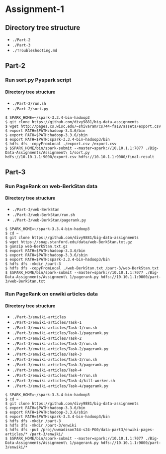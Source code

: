 # Assignment-1

## Directory tree structure
- `./Part-2`
- `./Part-3`
- `./Troubleshooting.md`

## Part-2

### Run sort.py Pyspark script

#### Directory tree structure
- `./Part-2/run.sh`
- `./Part-2/sort.py`


```
$ SPARK_HOME=~/spark-3.3.4-bin-hadoop3
$ git clone https://github.com/divy9881/big-data-assignments
$ wget http://pages.cs.wisc.edu/~shivaram/cs744-fa18/assets/export.csv
$ export PATH=$PATH:hadoop-3.3.6/bin
$ export PATH=$PATH:hadoop-3.3.6/sbin
$ export PATH=$PATH:spark-3.3.4-bin-hadoop3/bin
$ hdfs dfs -copyFromLocal ./export.csv /export.csv
$ $SPARK_HOME/bin/spark-submit --master=spark://10.10.1.1:7077 ./Big-Data-Assignments/Assignment\ 1/sort.py hdfs://10.10.1.1:9000/export.csv hdfs://10.10.1.1:9000/final-result
```

## Part-3

### Run PageRank on web-BerkStan data

#### Directory tree structure
- `./Part-3/web-BerkStan`
- `./Part-3/web-BerkStan/run.sh`
- `./Part-3/web-BerkStan/pagerank.py`

```
$ SPARK_HOME=~/spark-3.3.4-bin-hadoop3
$ cd ~
$ git clone https://github.com/divy9881/big-data-assignments
$ wget https://snap.stanford.edu/data/web-BerkStan.txt.gz
$ gunzip web-BerkStan.txt.gz
$ export PATH=$PATH:hadoop-3.3.6/bin
$ export PATH=$PATH:hadoop-3.3.6/sbin
$ export PATH=$PATH:spark-3.3.4-bin-hadoop3/bin
$ hdfs dfs -mkdir /part-3
$ hdfs dfs -copyFromLocal ./web-BerkStan.txt /part-3/web-BerkStan.txt
$ $SPARK_HOME/bin/spark-submit --master=spark://10.10.1.1:7077 ./Big-Data-Assignments/Assignment\ 1/pagerank.py hdfs://10.10.1.1:9000/part-3/web-BerkStan.txt
```

### Run PageRank on enwiki articles data

#### Directory tree structure
- `./Part-3/enwiki-articles`
- `./Part-3/enwiki-articles/Task-1`
- `./Part-3/enwiki-articles/Task-1/run.sh`
- `./Part-3/enwiki-articles/Task-1/pagerank.py`
- `./Part-3/enwiki-articles/Task-2`
- `./Part-3/enwiki-articles/Task-2/run.sh`
- `./Part-3/enwiki-articles/Task-2/pagerank.py`
- `./Part-3/enwiki-articles/Task-3`
- `./Part-3/enwiki-articles/Task-3/run.sh`
- `./Part-3/enwiki-articles/Task-3/pagerank.py`
- `./Part-3/enwiki-articles/Task-4`
- `./Part-3/enwiki-articles/Task-4/run.sh`
- `./Part-3/enwiki-articles/Task-4/kill-worker.sh`
- `./Part-3/enwiki-articles/Task-4/pagerank.py`

```
$ SPARK_HOME=~/spark-3.3.4-bin-hadoop3
$ cd ~
$ git clone https://github.com/divy9881/big-data-assignments
$ export PATH=$PATH:hadoop-3.3.6/bin
$ export PATH=$PATH:hadoop-3.3.6/sbin
$ export PATH=$PATH:spark-3.3.4-bin-hadoop3/bin
$ hdfs dfs -mkdir /part-3
$ hdfs dfs -mkdir /part-3/enwiki
$ hdfs dfs -put /proj/uwmadison744-s24-PG0/data-part3/enwiki-pages-articles/* /part-3/enwiki/
$ $SPARK_HOME/bin/spark-submit --master=spark://10.10.1.1:7077 ./Big-Data-Assignments/Assignment\ 1/pagerank.py hdfs://10.10.1.1:9000/part-3/enwiki/*
```